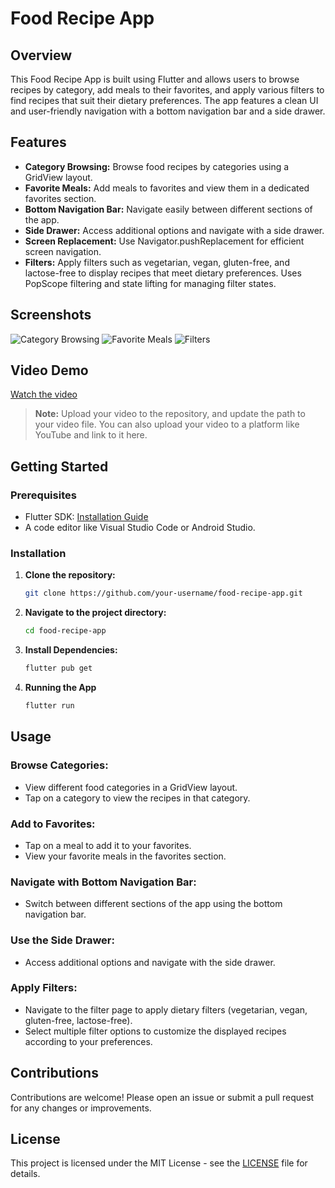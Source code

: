 # Food Recipe App

## Overview

This Food Recipe App is built using Flutter and allows users to browse recipes by category, add meals to their favorites, and apply various filters to find recipes that suit their dietary preferences. The app features a clean UI and user-friendly navigation with a bottom navigation bar and a side drawer.

## Features

- **Category Browsing:** Browse food recipes by categories using a GridView layout.
- **Favorite Meals:** Add meals to favorites and view them in a dedicated favorites section.
- **Bottom Navigation Bar:** Navigate easily between different sections of the app.
- **Side Drawer:** Access additional options and navigate with a side drawer.
- **Screen Replacement:** Use Navigator.pushReplacement for efficient screen navigation.
- **Filters:** Apply filters such as vegetarian, vegan, gluten-free, and lactose-free to display recipes that meet dietary preferences. Uses PopScope filtering and state lifting for managing filter states.

## Screenshots

![Category Browsing](![Screenshot_1718723987](https://github.com/subashghimirey/Food-Recipe-App/assets/88834868/8380a837-9570-40d3-a1f5-9136c3de32ec)
)
![Favorite Meals](![Screenshot_1718723991](https://github.com/subashghimirey/Food-Recipe-App/assets/88834868/fdebbfab-87b5-458b-bde6-7276c371f50d)
)
![Filters](![Screenshot_1718723998](https://github.com/subashghimirey/Food-Recipe-App/assets/88834868/5578366c-ec46-4126-94f3-d4ce1fb1c4de)
)

## Video Demo

[Watch the video](https://twitter.com/Subashghimireyy/status/1803080055477932535)


> **Note:** Upload your video to the repository, and update the path to your video file. You can also upload your video to a platform like YouTube and link to it here.

## Getting Started

### Prerequisites

- Flutter SDK: [Installation Guide](https://flutter.dev/docs/get-started/install)
- A code editor like Visual Studio Code or Android Studio.

### Installation

1. **Clone the repository:**
   ```sh
   git clone https://github.com/your-username/food-recipe-app.git

2. **Navigate to the project directory:**
   ```sh
   cd food-recipe-app

3. **Install Dependencies:**
   ```sh
   flutter pub get

4. **Running the App**
   ```sh
   flutter run

## Usage

### Browse Categories:
- View different food categories in a GridView layout.
- Tap on a category to view the recipes in that category.

### Add to Favorites:
- Tap on a meal to add it to your favorites.
- View your favorite meals in the favorites section.

### Navigate with Bottom Navigation Bar:
- Switch between different sections of the app using the bottom navigation bar.

### Use the Side Drawer:
- Access additional options and navigate with the side drawer.

### Apply Filters:
- Navigate to the filter page to apply dietary filters (vegetarian, vegan, gluten-free, lactose-free).
- Select multiple filter options to customize the displayed recipes according to your preferences.

## Contributions

Contributions are welcome! Please open an issue or submit a pull request for any changes or improvements.

## License

This project is licensed under the MIT License - see the [LICENSE](LICENSE) file for details.

   
